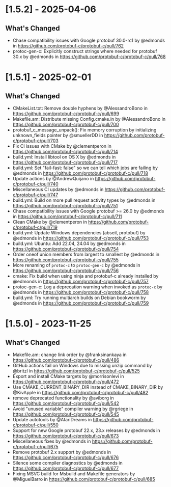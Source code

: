 # [1.5.2] - 2025-04-06

## What's Changed
* Chase compatibility issues with Google protobuf 30.0-rc1 by @edmonds in https://github.com/protobuf-c/protobuf-c/pull/762
* protoc-gen-c: Explicitly construct strings where needed for protobuf 30.x by @edmonds in https://github.com/protobuf-c/protobuf-c/pull/768

# [1.5.1] - 2025-02-01

## What's Changed
* CMakeList.txt: Remove double hyphens by @AlessandroBono in https://github.com/protobuf-c/protobuf-c/pull/699
* Makefile.am: Distribute missing Config.cmake.in by @AlessandroBono in https://github.com/protobuf-c/protobuf-c/pull/700
* protobuf_c_message_unpack(): Fix memory corruption by initializing unknown_fields pointer by @smuellerDD in https://github.com/protobuf-c/protobuf-c/pull/703
* Fix CI issues with CMake by @clementperon in https://github.com/protobuf-c/protobuf-c/pull/714
* build.yml: Install libtool on OS X by @edmonds in https://github.com/protobuf-c/protobuf-c/pull/717
* build.yml: Set "fail-fast: false" so we can tell which jobs are failing by @edmonds in https://github.com/protobuf-c/protobuf-c/pull/718
* Update actions by @AndrewQuijano in https://github.com/protobuf-c/protobuf-c/pull/740
* Miscellaneous CI updates by @edmonds in https://github.com/protobuf-c/protobuf-c/pull/747
* build.yml: Build on more pull request activity types by @edmonds in https://github.com/protobuf-c/protobuf-c/pull/751
* Chase compatibility issues with Google protobuf >= 26.0 by @edmonds in https://github.com/protobuf-c/protobuf-c/pull/711
* Clean CMake by @clementperon in https://github.com/protobuf-c/protobuf-c/pull/719
* build.yml: Update Windows dependencies (abseil, protobuf) by @edmonds in https://github.com/protobuf-c/protobuf-c/pull/753
* build.yml: Ubuntu: Add 22.04, 24.04 by @edmonds in https://github.com/protobuf-c/protobuf-c/pull/754
* Order oneof union members from largest to smallest by @edmonds in https://github.com/protobuf-c/protobuf-c/pull/755
* More renaming of `protoc-c` to `protoc-gen-c` by @edmonds in https://github.com/protobuf-c/protobuf-c/pull/756
* cmake: Fix build when using ninja and protobuf-c already installed by @edmonds in https://github.com/protobuf-c/protobuf-c/pull/757
* protoc-gen-c: Log a deprecation warning when invoked as `protoc-c` by @edmonds in https://github.com/protobuf-c/protobuf-c/pull/758
* build.yml: Try running multiarch builds on Debian bookworm by @edmonds in https://github.com/protobuf-c/protobuf-c/pull/759

# [1.5.0] - 2023-11-25

## What's Changed
* Makefile.am: change link order by @franksinankaya in https://github.com/protobuf-c/protobuf-c/pull/486
* GitHub actions fail on Windows due to missing unzip command by @britzl in https://github.com/protobuf-c/protobuf-c/pull/525
* Export and install CMake targets by @morrisonlevi in https://github.com/protobuf-c/protobuf-c/pull/472
* Use CMAKE_CURRENT_BINARY_DIR instead of CMAKE_BINARY_DIR by @KivApple in https://github.com/protobuf-c/protobuf-c/pull/482
* remove deprecated functionality by @aviborg in https://github.com/protobuf-c/protobuf-c/pull/542
* Avoid "unused variable" compiler warning by @rgriege in https://github.com/protobuf-c/protobuf-c/pull/545
* Update autotools by @AtariDreams in https://github.com/protobuf-c/protobuf-c/pull/550
* Support for new Google protobuf 22.x, 23.x releases by @edmonds in https://github.com/protobuf-c/protobuf-c/pull/673
* Miscellaneous fixes by @edmonds in https://github.com/protobuf-c/protobuf-c/pull/675
* Remove protobuf 2.x support by @edmonds in https://github.com/protobuf-c/protobuf-c/pull/676
* Silence some compiler diagnostics by @edmonds in https://github.com/protobuf-c/protobuf-c/pull/677
* Fixing MSVC build for Msbuild and Makefile generators by @MiguelBarro in https://github.com/protobuf-c/protobuf-c/pull/685
